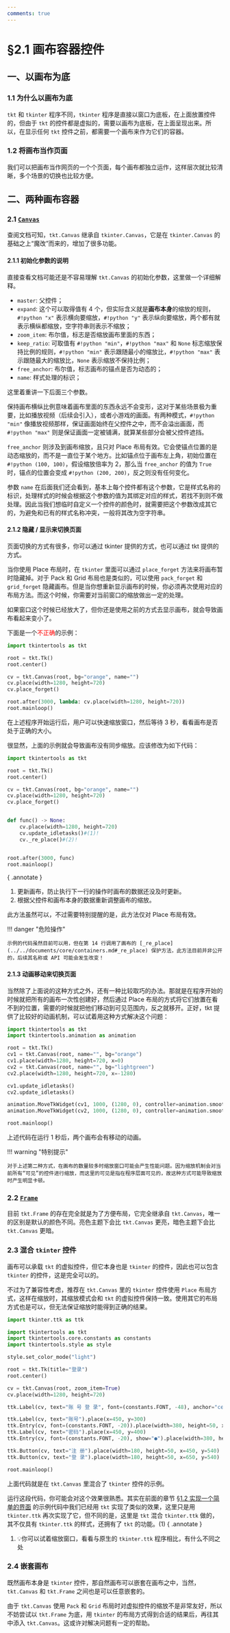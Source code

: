 ```yaml
---
comments: true
---
```


# §2.1 画布容器控件

## 一、以画布为底

### 1.1 为什么以画布为底

`tkt` 和 `tkinter` 程序不同，`tkinter` 程序是直接以窗口为底板，在上面放置控件的，但由于 `tkt` 的控件都是虚拟的，需要以画布为底板，在上面呈现出来。所以，在显示任何 `tkt` 控件之前，都需要一个画布来作为它们的容器。

### 1.2 将画布当作页面

我们可以把画布当作网页的一个个页面，每个画布都独立运作，这样层次就比较清晰，多个场景的切换也比较方便。

## 二、两种画布容器

### 2.1 [`Canvas`](../../documents/core/containers.md#canvas)

查阅文档可知，`tkt.Canvas` 继承自 `tkinter.Canvas`，它是在 `tkinter.Canvas` 的基础之上“魔改”而来的，增加了很多功能。

#### 2.1.1 初始化参数的说明

直接查看文档可能还是不容易理解 `tkt.Canvas` 的初始化参数，这里做一个详细解释。

* `master`: 父控件；
* `expand`: 这个可以取得值有 4 个，但实际含义就是**画布本身**的缩放的规则，`#!python "x"` 表示横向要缩放，`#!python "y"` 表示纵向要缩放，两个都有就表示横纵都缩放，空字符串则表示不缩放；
* `zoom_item`: 布尔值，标志是否缩放画布里面的东西；
* `keep_ratio`: 可取值有 `#!python "min"`，`#!python "max"` 和 `None` 标志缩放保持比例的规则，`#!python "min"` 表示跟随最小的缩放比，`#!python "max"` 表示跟随最大的缩放比，`None` 表示缩放不保持比例；
* `free_anchor`: 布尔值，标志画布的锚点是否为动态的；
* `name`: 样式处理的标识；

这里着重讲一下后面三个参数。

保持画布横纵比例意味着画布里面的东西永远不会变形，这对于某些场景极为重要，比如播放视频（后续会引入），或者小游戏的画面。有两种模式，`#!python "min"` 像播放视频那样，保证画面始终在父控件之中，而不会溢出画面，而 `#!python "max"` 则是保证画面一定被铺满，就算某些部分会被父控件遮挡。

`free_anchor` 则涉及到画布缩放，且只对 Place 布局有效。它会使锚点位置的是动态缩放的，而不是一直位于某个地方。比如锚点位于画布左上角，初始位置在 `#!python (100, 100)`，假设缩放倍率为 2，那么当 `free_anchor` 的值为 `True` 时，锚点的位置会变成 `#!python (200, 200)`，反之则没有任何变化。

参数 `name` 在后面我们还会看到，基本上每个控件都有这个参数，它是样式名称的标识，处理样式的时候会根据这个参数的值为其绑定对应的样式，若找不到则不做处理。因此当我们想临时自定义一个控件的颜色时，就需要把这个参数改成其它的，为避免和已有的样式名称冲突，一般将其改为空字符串。

#### 2.1.2 隐藏 / 显示来切换页面

页面切换的方式有很多，你可以通过 tkinter 提供的方式，也可以通过 tkt 提供的方式。

当你使用 Place 布局时，在 `tkinter` 里面可以通过 `place_forget` 方法来将画布暂时隐藏掉。对于 Pack 和 Grid 布局也是类似的，可以使用 `pack_forget` 和 `grid_forget` 隐藏画布。但是当你想重新显示画布的时候，你必须再次使用对应的布局方法。而这个时候，你需要对当前窗口的缩放做出一定的处理。

如果窗口这个时候已经放大了，但你还是使用之前的方式去显示画布，就会导致画布看起来变小了。

下面是一个<font color="red">不正确</font>的示例：

```python
import tkintertools as tkt

root = tkt.Tk()
root.center()

cv = tkt.Canvas(root, bg="orange", name="")
cv.place(width=1280, height=720)
cv.place_forget()

root.after(3000, lambda: cv.place(width=1280, height=720))
root.mainloop()
```

在上述程序开始运行后，用户可以快速缩放窗口，然后等待 3 秒，看看画布是否处于正确的大小。

很显然，上面的示例就会导致画布没有同步缩放。应该修改为如下代码：

```python hl_lines="11-14 17"
import tkintertools as tkt

root = tkt.Tk()
root.center()

cv = tkt.Canvas(root, bg="orange", name="")
cv.place(width=1280, height=720)
cv.place_forget()


def func() -> None:
    cv.place(width=1280, height=720)
    cv.update_idletasks()#(1)!
    cv._re_place()#(2)!


root.after(3000, func)
root.mainloop()
```
{ .annotate }

1. 更新画布，防止执行下一行的操作时画布的数据还没及时更新。
2. 根据父控件和画布本身的数据重新调整画布的缩放。

此方法虽然可以，不过需要特别提醒的是，此方法仅对 Place 布局有效。

!!! danger "危险操作"

    示例的代码虽然目前可以用，但在第 14 行调用了画布的 [_re_place](../../documents/core/containers.md#_re_place) 保护方法，此方法目前并非公开的，后续其名称或 API 可能会发生改变！

#### 2.1.3 动画移动来切换页面

当然除了上面说的这种方式之外，还有一种比较取巧的办法。那就是在程序开始的时候就把所有的画布一次性创建好，然后通过 Place 布局的方式将它们放置在看不到的位置，需要的时候就把他们移动到可见范围内，反之就移开。正好，tkt 提供了比较好的动画机制，可以试着用这种方式解决这个问题：

```python
import tkintertools as tkt
import tkintertools.animation as animation

root = tkt.Tk()
cv1 = tkt.Canvas(root, name="", bg="orange")
cv1.place(width=1280, height=720, x=0)
cv2 = tkt.Canvas(root, name="", bg="lightgreen")
cv2.place(width=1280, height=720, x=-1280)

cv1.update_idletasks()
cv2.update_idletasks()

animation.MoveTkWidget(cv1, 1000, (1280, 0), controller=animation.smooth, fps=60).start(delay=1000)
animation.MoveTkWidget(cv2, 1000, (1280, 0), controller=animation.smooth, fps=60).start(delay=1000)

root.mainloop()
```

上述代码在运行 1 秒后，两个画布会有移动的动画。

!!! warning "特别提示"

    对于上述第二种方式，在画布的数量较多时缩放窗口可能会产生性能问题。因为缩放机制会对当前所有“可见”的控件进行缩放，而这里的可见是指在程序层面可见的，故这种方式可能导致缩放时产生明显卡顿。

### 2.2 [`Frame`](../../documents/core/containers.md#frame)

目前 `tkt.Frame` 的存在完全就是为了方便布局，它完全继承自 `tkt.Canvas`，唯一的区别是默认的颜色不同。亮色主题下会比 `tkt.Canvas` 更亮，暗色主题下会比 `tkt.Canvas` 更暗。

### 2.3 混合 `tkinter` 控件

画布可以承载 `tkt` 的虚拟控件，但它本身也是 `tkinter` 的控件，因此也可以包含 `tkinter` 的控件，这是完全可以的。

不过为了兼容性考虑，推荐在 `tkt.Canvas` 里的 `tkinter` 控件使用 `Place` 布局方式，这样在缩放时，其缩放模式会和 `tkt` 的虚拟控件保持一致。使用其它的布局方式也是可以，但无法保证缩放时能得到正确的结果。

```python
import tkinter.ttk as ttk

import tkintertools as tkt
import tkintertools.core.constants as constants
import tkintertools.style as style

style.set_color_mode("light")

root = tkt.Tk(title="登录")
root.center()

cv = tkt.Canvas(root, zoom_item=True)
cv.place(width=1280, height=720)

ttk.Label(cv, text="账 号 登 录", font=(constants.FONT, -48), anchor="center").place(width=400, height=100, x=440, y=150)

ttk.Label(cv, text="账号").place(x=450, y=300)
ttk.Entry(cv, font=(constants.FONT, -20)).place(width=380, height=50, x=450, y=340)
ttk.Label(cv, text="密码").place(x=450, y=400)
ttk.Entry(cv, font=(constants.FONT, -20), show="●").place(width=380, height=50, x=450, y=440)

ttk.Button(cv, text="注 册").place(width=180, height=50, x=450, y=540)
ttk.Button(cv, text="登 录").place(width=180, height=50, x=650, y=540)

root.mainloop()
```

上面代码就是在 `tkt.Canvas` 里混合了 `tkinter` 控件的示例。

运行这段代码，你可能会对这个效果很熟悉。其实在前面的章节 [§1.2 实现一个简单的界面](../chapter_01/2.md#13-创建控件) 的示例代码中我们已经用 `tkt` 实现了类似的效果，这里只是用 `tkinter.ttk` 再次实现了它，但不同的是，这里是 `tkt` 混合 `tkinter.ttk` 做的，其不仅具有 `tkinter.ttk` 的样式，还拥有了 `tkt` 的功能。(1)
{ .annotate }

1. 💡你可以试着缩放窗口，看看与原生的 `tkinter.ttk` 程序相比，有什么不同之处

### 2.4 嵌套画布

既然画布本身是 `tkinter` 控件，那自然画布可以嵌套在画布之中，当然，`tkt.Canvas` 和 `tkt.Frame` 之间也是可以任意嵌套的。

由于 `tkt.Canvas` 使用 `Pack` 和 `Grid` 布局时对虚拟控件的缩放不是非常友好，所以不妨尝试以 `tkt.Frame` 为底，用 `tkinter` 的布局方式得到合适的结果后，再往其中添入 `tkt.Canvas`。这或许对解决问题有一定的帮助。
